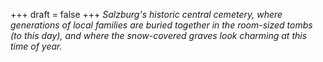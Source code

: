 
+++
draft = false
+++
_Salzburg's historic central cemetery, where generations of local families are buried together in the room-sized tombs (to this day), and where the snow-covered graves look charming at this time of year._
